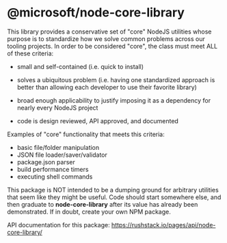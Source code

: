 # @microsoft/node-core-library

This library provides a conservative set of "core" NodeJS utilities whose
purpose is to standardize how we solve common problems across our tooling
projects.  In order to be considered "core", the class must meet ALL of
these criteria:

- small and self-contained (i.e. quick to install)

- solves a ubiquitous problem (i.e. having one standardized approach is better
  than allowing each developer to use their favorite library)

- broad enough applicability to justify imposing it as a dependency for
  nearly every NodeJS project

- code is design reviewed, API approved, and documented

Examples of "core" functionality that meets this criteria:

- basic file/folder manipulation
- JSON file loader/saver/validator
- package.json parser
- build performance timers
- executing shell commands

This package is NOT intended to be a dumping ground for arbitrary utilities
that seem like they might be useful.  Code should start somewhere else, and
then graduate to **node-core-library** after its value has already been
demonstrated.  If in doubt, create your own NPM package.

API documentation for this package: https://rushstack.io/pages/api/node-core-library/

